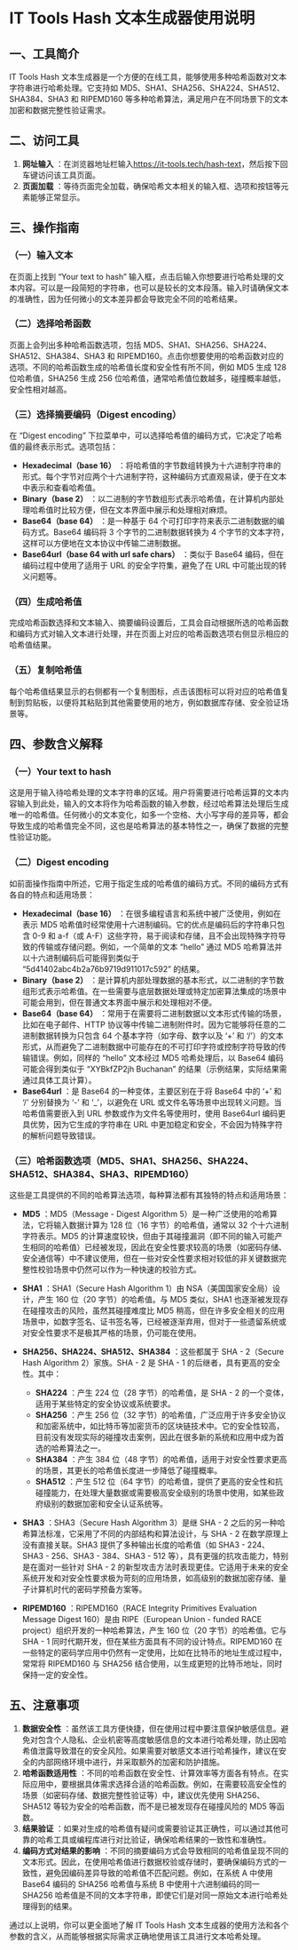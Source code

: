 # IT Tools Hash 文本生成器使用说明

## 一、工具简介

IT Tools Hash 文本生成器是一个方便的在线工具，能够使用多种哈希函数对文本字符串进行哈希处理。它支持如 MD5、SHA1、SHA256、SHA224、SHA512、SHA384、SHA3 和 RIPEMD160 等多种哈希算法，满足用户在不同场景下的文本加密和数据完整性验证需求。

## 二、访问工具

  1. **网址输入** ：在浏览器地址栏输入<https://it-tools.tech/hash-text>，然后按下回车键访问该工具页面。
  2. **页面加载** ：等待页面完全加载，确保哈希文本相关的输入框、选项和按钮等元素能够正常显示。

## 三、操作指南

### （一）输入文本

在页面上找到 “Your text to hash” 输入框，点击后输入你想要进行哈希处理的文本内容。可以是一段简短的字符串，也可以是较长的文本段落。输入时请确保文本的准确性，因为任何微小的文本差异都会导致完全不同的哈希结果。

### （二）选择哈希函数

页面上会列出多种哈希函数选项，包括 MD5、SHA1、SHA256、SHA224、SHA512、SHA384、SHA3 和 RIPEMD160。点击你想要使用的哈希函数对应的选项。不同的哈希函数生成的哈希值长度和安全性有所不同，例如 MD5 生成 128 位哈希值，SHA256 生成 256 位哈希值，通常哈希值位数越多，碰撞概率越低，安全性相对越高。

### （三）选择摘要编码（Digest encoding）

在 “Digest encoding” 下拉菜单中，可以选择哈希值的编码方式，它决定了哈希值的最终表示形式。选项包括：

  * **Hexadecimal（base 16）** ：将哈希值的字节数组转换为十六进制字符串的形式。每个字节对应两个十六进制字符，这种编码方式直观易读，便于在文本中表示和查看哈希值。
  * **Binary（base 2）** ：以二进制的字节数组形式表示哈希值，在计算机内部处理哈希值时比较方便，但在文本界面中展示和处理相对麻烦。
  * **Base64（base 64）** ：是一种基于 64 个可打印字符来表示二进制数据的编码方式。Base64 编码将 3 个字节的二进制数据转换为 4 个字节的文本字符，这样可以方便地在文本协议中传输二进制数据。
  * **Base64url（base 64 with url safe chars）** ：类似于 Base64 编码，但在编码过程中使用了适用于 URL 的安全字符集，避免了在 URL 中可能出现的转义问题等。

### （四）生成哈希值

完成哈希函数选择和文本输入、摘要编码设置后，工具会自动根据所选的哈希函数和编码方式对输入文本进行处理，并在页面上对应的哈希函数选项右侧显示相应的哈希值结果。

### （五）复制哈希值

每个哈希值结果显示的右侧都有一个复制图标，点击该图标可以将对应的哈希值复制到剪贴板，以便将其粘贴到其他需要使用的地方，例如数据库存储、安全验证场景等。

## 四、参数含义解释

### （一）Your text to hash

这是用于输入待哈希处理的文本字符串的区域。用户将需要进行哈希运算的文本内容输入到此处，输入的文本将作为哈希函数的输入参数，经过哈希算法处理后生成唯一的哈希值。任何微小的文本变化，如多一个空格、大小写字母的差异等，都会导致生成的哈希值完全不同，这也是哈希算法的基本特性之一，确保了数据的完整性验证功能。

### （二）Digest encoding

如前面操作指南中所述，它用于指定生成的哈希值的编码方式。不同的编码方式有各自的特点和适用场景：

  * **Hexadecimal（base 16）** ：在很多编程语言和系统中被广泛使用，例如在表示 MD5 哈希值时经常使用十六进制编码。它的优点是编码后的字符串只包含 0-9 和 a-f（或 A-F）这些字符，易于阅读和存储，且不会出现特殊字符导致的传输或存储问题。例如，一个简单的文本 “hello” 通过 MD5 哈希算法并以十六进制编码后可能得到类似于 “5d41402abc4b2a76b9719d911017c592” 的结果。
  * **Binary（base 2）** ：是计算机内部处理数据的基本形式，以二进制的字节数组形式表示哈希值。在一些需要与底层数据处理或特定加密算法集成的场景中可能会用到，但在普通文本界面中展示和处理相对不便。
  * **Base64（base 64）** ：常用于在需要将二进制数据以文本形式传输的场景，比如在电子邮件、HTTP 协议等中传输二进制附件时。因为它能够将任意的二进制数据转换为只包含 64 个基本字符（如字母、数字以及 ‘+’ 和 ‘/’）的文本形式，从而避免了二进制数据中可能存在的不可打印字符或控制字符导致的传输错误。例如，同样的 “hello” 文本经过 MD5 哈希处理后，以 Base64 编码可能会得到类似于 “XYBkfZP2jh Buchanan” 的结果（示例结果，实际结果需通过具体工具计算）。
  * **Base64url** ：是 Base64 的一种变体，主要区别在于将 Base64 中的 ‘+’ 和 ‘/’ 分别替换为 ‘-’ 和 ‘_’，以避免在 URL 或文件名等场景中出现转义问题。当哈希值需要嵌入到 URL 参数或作为文件名等使用时，使用 Base64url 编码更具优势，因为它生成的字符串在 URL 中更加稳定和安全，不会因为特殊字符的解析问题导致错误。

### （三）哈希函数选项（MD5、SHA1、SHA256、SHA224、SHA512、SHA384、SHA3、RIPEMD160）

这些是工具提供的不同的哈希算法选项，每种算法都有其独特的特点和适用场景：

  * **MD5** ：MD5（Message - Digest Algorithm 5）是一种广泛使用的哈希算法，它将输入数据计算为 128 位（16 字节）的哈希值，通常以 32 个十六进制字符表示。MD5 的计算速度较快，但由于其碰撞漏洞（即不同的输入可能产生相同的哈希值）已经被发现，因此在安全性要求较高的场景（如密码存储、安全通信等）中不建议使用，但在一些对安全性要求相对较低的非关键数据完整性校验场景中仍然可以作为一种快速的校验方式。
  * **SHA1** ：SHA1（Secure Hash Algorithm 1）由 NSA（美国国家安全局）设计，产生 160 位（20 字节）的哈希值。与 MD5 类似，SHA1 也逐渐被发现存在碰撞攻击的风险，虽然其碰撞难度比 MD5 稍高，但在许多安全相关的应用场景中，如数字签名、证书签名等，已经被逐渐弃用，但对于一些遗留系统或对安全性要求不是极其严格的场景，仍可能在使用。
  * **SHA256、SHA224、SHA512、SHA384** ：这些都属于 SHA - 2（Secure Hash Algorithm 2）家族。SHA - 2 是 SHA - 1 的后继者，具有更高的安全性。其中：
    * **SHA224** ：产生 224 位（28 字节）的哈希值，是 SHA - 2 的一个变体，适用于某些特定的安全协议或系统要求。
    * **SHA256** ：产生 256 位（32 字节）的哈希值，广泛应用于许多安全协议和加密系统中，如比特币等加密货币的区块链技术中。它的安全性较高，目前没有发现实际的碰撞攻击案例，因此在很多新的系统和应用中成为首选的哈希算法之一。
    * **SHA384** ：产生 384 位（48 字节）的哈希值，适用于对安全性要求更高的场景，其更长的哈希值长度进一步降低了碰撞概率。
    * **SHA512** ：产生 512 位（64 字节）的哈希值，提供了更高的安全性和抗碰撞能力，在处理大量数据或需要极高安全级别的场景中使用，如某些政府级别的数据加密和安全认证系统等。

  * **SHA3** ：SHA3（Secure Hash Algorithm 3）是继 SHA - 2 之后的另一种哈希算法标准，它采用了不同的内部结构和算法设计，与 SHA - 2 在数学原理上没有直接关联。SHA3 提供了多种输出长度的哈希值（如 SHA3 - 224、SHA3 - 256、SHA3 - 384、SHA3 - 512 等），具有更强的抗攻击能力，特别是在面对一些针对 SHA - 2 的新型攻击方法时表现更佳。它适用于未来的安全系统开发和对安全性要求极为苛刻的应用场景，如高级别的数据加密存储、量子计算机时代的密码学预备方案等。
  * **RIPEMD160** ：RIPEMD160（RACE Integrity Primitives Evaluation Message Digest 160）是由 RIPE（European Union - funded RACE project）组织开发的一种哈希算法，产生 160 位（20 字节）的哈希值。它与 SHA - 1 同时代期开发，但在某些方面具有不同的设计特点。RIPEMD160 在一些特定的密码学应用中仍然有一定使用，比如在比特币的地址生成过程中，常常将 RIPEMD160 与 SHA256 结合使用，以生成更短的比特币地址，同时保持一定的安全性。

## 五、注意事项

  1. **数据安全性** ：虽然该工具方便快捷，但在使用过程中要注意保护敏感信息。避免对包含个人隐私、企业机密等高度敏感信息的文本进行哈希处理，防止因哈希值泄露导致潜在的安全风险。如果需要对敏感文本进行哈希操作，建议在安全的内部网络环境中进行，并采取额外的加密和防护措施。
  2. **哈希函数适用性** ：不同的哈希函数在安全性、计算效率等方面各有特点。在实际应用中，要根据具体需求选择合适的哈希函数。例如，在需要较高安全性的场景（如密码存储、数据完整性验证等）中，建议优先使用 SHA256、SHA512 等较为安全的哈希函数，而不是已被发现存在碰撞风险的 MD5 等函数。
  3. **结果验证** ：如果对生成的哈希值有疑问或需要验证其正确性，可以通过其他可靠的哈希工具或编程库进行对比验证，确保哈希结果的一致性和准确性。
  4. **编码方式对结果的影响** ：不同的摘要编码方式会导致相同的哈希值呈现不同的文本形式。因此，在使用哈希值进行数据校验或存储时，要确保编码方式的一致性，避免因编码差异导致的哈希值不匹配问题。例如，在系统 A 中使用 Base64 编码的 SHA256 哈希值与系统 B 中使用十六进制编码的同一 SHA256 哈希值是不同的文本字符串，即使它们是对同一原始文本进行哈希处理得到的结果。

通过以上说明，你可以更全面地了解 IT Tools Hash 文本生成器的使用方法和各个参数的含义，从而能够根据实际需求正确地使用该工具进行文本哈希处理。